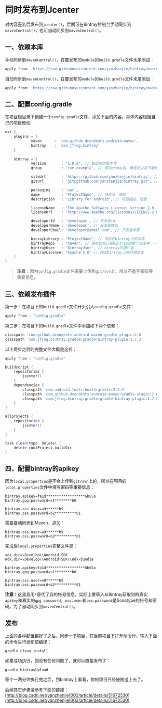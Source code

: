 ﻿# 同时发布到Jcenter
对内容签名后发布到`jcenter()`，后期可在Bintray控制台手动同步到`mavenCentral()`，也可自动同步到`mavenCentral()`。

## 一、依赖本库
手动同步到`mavenCentral()`，在要发布的`module`的`build.gradle`文件末尾添加：
```groovy
apply from: 'https://raw.githubusercontent.com/yanzhenjie/bintray/master/maven.gradle'
```

自动同步到`mavenCentral()`，在要发布的`module`的`build.gradle`文件末尾添加：
```groovy
apply from: 'https://raw.githubusercontent.com/yanzhenjie/bintray/master/maven-auto.gradle?raw=true'
```

## 二、配置config.gradle
在项目根目录下创建一个`config.gradle`文件，添加下面的内容，具体内容根据自己的项目改动:
```groovy
ext {
    plugins = [
            maven      : 'com.github.dcendents.android-maven',
            bintray    : 'com.jfrog.bintray'
    ]
    
    bintray = [
            version       : "1.0.0", // 指定库的版本号
            group         : "com.example", // 库的group名，确定好之后不能修改

            siteUrl       : 'https://github.com/yanzhenjie/bintray', // 项目开源地址
            gitUrl        : 'git@github.com:yanzhenjie/bintray.git', // 项目git地址

            packaging     : 'aar',
            name          : 'ProjectName', // 项目名，随意
            description   : 'Library for android', // 项目描述，随意

            licenseName   : 'The Apache Software License, Version 2.0', // 开源协议
            licenseUrl    : 'http://www.apache.org/licenses/LICENSE-2.0.txt', // 开源协议地址

            developerId   : 'developer', // 开发者id
            developerName : 'developer', // 开发者姓名
            developerEmail: 'developer@gmail.com', // 开发者邮箱

            binrayLibrary : "ProjectName", // 项目在bintray上的名称
            bintrayRepo   : "maven", // 发布到自己在bintray的哪个仓库中，一般默认maven
            bintrayUser   : 'BintrayUser', // bintray的用户名
            bintrayLicense: "Apache-2.0" // 指定bintray上的开源协议
    ]
}
```

> **注意**：因为`config.gradle`文件需要上传到`git/svn`上，所以不能写密码等重要信息。

## 三、依赖发布插件
第一步：在项目下的`build.gradle`文件开头引入`config.gradle`文件：
```groovy
apply from : "config.gradle"
```

第二步：在项目下的`build.gradle`文件中添加如下两个依赖：
```groovy
classpath 'com.github.dcendents:android-maven-gradle-plugin:2.0'
classpath 'com.jfrog.bintray.gradle:gradle-bintray-plugin:1.7.3'
```

以上两步之后的完整文件大概是这样：
```groovy
apply from : "config.gradle"

buildscript {
    repositories {
        jcenter()
    }
    dependencies {
        classpath 'com.android.tools.build:gradle:2.3.3'
        classpath 'com.github.dcendents:android-maven-gradle-plugin:2.0'
        classpath 'com.jfrog.bintray.gradle:gradle-bintray-plugin:1.7.3'
    }
}

allprojects {
    repositories {
        jcenter()
    }
}

task clean(type: Delete) {
    delete rootProject.buildDir
}
```

## 四、配置bintray的apikey
因为`local.properties`是不会上传到`git/svn`上的，所以在项目的`local.properties`文件中填写密码等重要信息：
```
bintray.apikey=fa1d******************6b65a
bintray.gpg.password=s1********b0

bintray.oss.user=a9******h9
bintray.oss.password=b2**********01
```

需要自动同步到Maven，追加：
```
bintray.oss.user=a9******h9
bintray.oss.password=b2**********01
```

完成后`local.properties`完整文件是：
```
sdk.dir=\Develop\\Android-SDK
ndk.dir=\Develop\\Android-SDK\\ndk-bundle

bintray.apikey=fa1d******************6b65a
bintray.gpg.password=s1********b0

bintray.oss.user=a9******h9
bintray.oss.password=b2**********01
```

**注意**：这里我用`*`替代了我的帐号信息，实际上要填入从Bintray获取到的真实`apikey`和真实的`gpg password`。`oss.user`和`oss.password`是Sonatype的帐号和密码，为了自动同步到`mavenCentral()`。

## 发布
上面的各种配置都好了之后，同步一下项目，在当前项目下打开命令行，输入下面的命令进行发布前编译：
```
gradle clean install
```
如果成功执行，则没有任何问题了，就可以直接发布了：
```
gradle bintrayUpload
```
等个一两分钟执行完之后，到bintray上看看，你的项目已经被推送上去了。

后续其它步骤请参考下面的链接：  
[http://blog.csdn.net/yanzhenjie1003/article/details/51672530](http://blog.csdn.net/yanzhenjie1003/article/details/51672530)